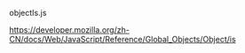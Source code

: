 
objectIs.js

https://developer.mozilla.org/zh-CN/docs/Web/JavaScript/Reference/Global_Objects/Object/is